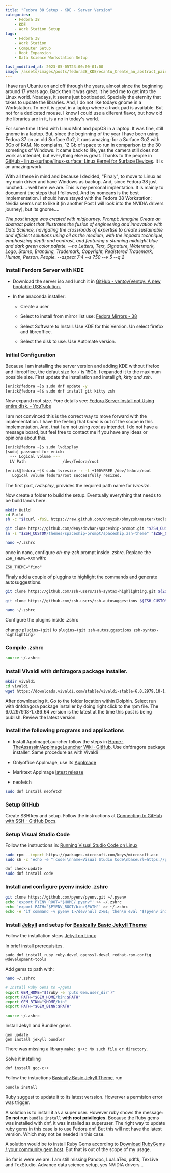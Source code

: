 ```yaml
---
title: "Fedora 38 Setup - KDE - Server Version" 
categories: 
    - Fedora 38
    - KDE
    - Work Station Setup
tags: 
    - Fedora 38
    - Work Station
    - Computer Setup
    - Root Expansion
    - Data Science Workstation Setup

last_modified_at: 2023-05-05T23:00:00-01:00
image: /assets/images/posts/fedora38_KDE/ecantu_Create_an_abstract_paint_that_illustrates_the_fusion_of__8c2afd06-0892-4da2-9ad3-4aa9e5a236d2.png
---
```


I have run Ubuntu on and off through the years,  almost since the beginning around 17 years ago. Back then it was great. It helped me to get into the Linux world. Noadays, it seems just bootloaded.  Specially the eternity that takes to update the libraries. And, I do not like todays gnome in a Workstation. To me it is great in a laptop where a track pad is available. But not for a dedicated mouse.  I know I could use a diferent flavor, but how old the libraries are in it, is a no in today's world. 

For some time I tried with Linux Mint and popOS in a laptop.  It was fine, still gnome in a laptop. But, since the beginning of the year I have been using Fedora 37 on an old Surface Go2,  it runs amazing; for a Surface Go2 with 3Gb of RAM. No complains, 12 Gb of space to run in comparison to the 30 sometings of Windows. It came back to life, yes the camera still does not work as intendet, but everything else is great. Thanks to the people in  [GitHub - linux-surface/linux-surface: Linux Kernel for Surface Devices](https://github.com/linux-surface/linux-surface). It is an amazing work. 

With all these in mind and because I decided, "Finaly", to move to Linux as my main driver and have Windows as backup. And, since Fedora 38 just lunched.... well here we are.  This is my personal implentation. It is mainly to document the steps that I followed.  And by nomeans is the best implementation. I should have stayed with the Fedora 38 Workstation; Nvidia seems not to like it (in another Post I will look into the NVIDIA drivers journey),  but its gnome.... 

*The post image was created with midjourney. Prompt: /imagine Create an abstract paint that illustrates the fusion of engineering and innovation with Data Science, navigating the crossroads of expertise to create sustainable and efficient solutions using oil as the medium, with the impasto technique, emphasizing depth and contrast, and featuring a stunning midnight blue and dark green color palette. --no Letters, Text, Signature, Watermark, Logo, Stamp, Branding, Trademark, Copyright, Registered Trademark, Human, Person, People. --aspect 7:4 --s 750 --v 5 --q 2*  

### Install Ferdora Server with KDE

- Download the server iso and lunch it in [GitHub - ventoy/Ventoy: A new bootable USB solution.](https://github.com/ventoy/Ventoy)

- In the anaconda installer:
  
  - Create a user
  
  - Select to install from mirror list use: [Fedora Mirrors - 38](https://admin.fedoraproject.org/mirrormanager/mirrors/Fedora/38)
  
  - Select Software to Install. Use KDE for this Version. Un select firefox and libreoffice.
  
  - Select the disk to use. Use Automate version. 

### Initial Configuration

Because I am installing the server version and adding KDE without firefox and libreoffice, the  defaut size for `/` is 15Gb.  I expanded it to the maximum possible size. First update the installation and install *git, kitty and zsh*.

```bash
[erick@fedora ~]$ sudo dnf update -y
[erick@fedora ~]$ sudo dnf install git kitty zsh
```

Now expand root size. Fore details see: [Fedora Server Install not Using entire disk. - YouTube](https://www.youtube.com/watch?v=MfGkBe8Y5Nk)

I am not convinced this is the correct way to move forward with the implementation. I have the feeling that *home* is out of the scope in this implementation. And, that I am not using *root* as intendet. I do not have a message board, but feel free to contact me if you have any ideas or opinions about this. 

```bash
[erick@fedora ~]$ sudo lvdisplay
[sudo] password for erick:
  --- Logical volume ---
  LV Path                /dev/fedora/root

[erick@fedora ~]$ sudo lvresize -r -l +100%FREE /dev/fedora/root
   Logical volume fedora/root successfully resized.
```

The first part, *lvdisplay*, provides the required path name for *lvresize*.

Now create a folder to build the setup. Eventually everything that needs to be build lands here. 

```bash
mkdir Build
cd Build
sh -c "$(curl -fsSL https://raw.github.com/ohmyzsh/ohmyzsh/master/tools/install.sh)"

git clone https://github.com/denysdovhan/spaceship-prompt.git "$ZSH_CUSTOM/themes/spaceship-prompt" --depth=1
ln -s "$ZSH_CUSTOM/themes/spaceship-prompt/spaceship.zsh-theme" "$ZSH_CUSTOM/themes/spaceship.zsh-theme"

nano ~/.zshrc
```

once in nano, configure *oh-my-zsh* prompt inside *.zshrc*. Replace the `ZSH_THEME=XXX` with:

`ZSH_THEME="fino"`

Finaly add a couple of pluggins to highlight the commands and generate autosuggestions. 

```bash
git clone https://github.com/zsh-users/zsh-syntax-highlighting.git ${ZSH_CUSTOM:-~/.oh-my-zsh/custom}/plugins/zsh-syntax-highlighting

git clone https://github.com/zsh-users/zsh-autosuggestions ${ZSH_CUSTOM:-~/.oh-my-zsh/custom}/plugins/zsh-autosuggestions

nano ~/.zshrc
```

Configure the plugins inside .zshrc

change `plugins=(git)` to `plugins=(git zsh-autosuggestions zsh-syntax-highlighting)`

### Compile .zshrc

```bash
source ~/.zshrc
```

### Install Vivaldi with dnfdragora package installer.

```bash
mkdir vivaldi
cd vivaldi
wget https://downloads.vivaldi.com/stable/vivaldi-stable-6.0.2979.18-1.x86_64.rpm
```

After downloading it. Go to the folder location within Dolphin. Select run with dnfdragora package installer by doing right click to the rpm file. The 6.0.2979.18-1.x86_64 version is the latest at the time this post is being publish. Review the latest version.

### Install the following programs and applications

- Install AppImageLauncher follow the steps in [Home · TheAssassin/AppImageLauncher Wiki · GitHub](https://github.com/TheAssassin/AppImageLauncher/wiki). Use dnfdragora package installer. Same procedure as with Vivaldi

- Onlyoffice AppImage, use its [AppImage](https://www.onlyoffice.com/download-desktop.aspx)

- Marktext AppImage [latest release](https://github.com/marktext/marktext/releases/latest)

- neofetch 

```bash
sudo dnf install neofetch
```

### Setup GitHub

Create SSH key and setup. Follow the instructions at [Connecting to GitHub with SSH - GitHub Docs](https://docs.github.com/authentication/connecting-to-github-with-ssh). 

### Setup Visual Studio Code

Follow the instructions in: [Running Visual Studio Code on Linux](https://code.visualstudio.com/docs/setup/linux#_rhel-fedora-and-centos-based-distributions)

```bash
sudo rpm --import https://packages.microsoft.com/keys/microsoft.asc
sudo sh -c 'echo -e "[code]\nname=Visual Studio Code\nbaseurl=https://packages.microsoft.com/yumrepos/vscode\nenabled=1\ngpgcheck=1\ngpgkey=https://packages.microsoft.com/keys/microsoft.asc" > /etc/yum.repos.d/vscode.repo'

dnf check-update
sudo dnf install code
```

### Install and configure pyenv inside .zshrc

```bash
git clone https://github.com/pyenv/pyenv.git ~/.pyenv
echo 'export PYENV_ROOT="$HOME/.pyenv"' >> ~/.zshrc
echo 'export PATH="$PYENV_ROOT/bin:$PATH"' >> ~/.zshrc
echo -e 'if command -v pyenv 1>/dev/null 2>&1; then\n eval "$(pyenv init --path)"\nfi' >> ~/.zshrc
```

### Install [Jekyll](https://jekyllrb.com) and setup for [Basically Basic Jekyll Theme](https://mmistakes.github.io/jekyll-theme-basically-basic/)

Follow the installation steps [Jekyll on Linux](https://jekyllrb.com/docs/installation/other-linux/) 

In brief install prerequisites. 

```
sudo dnf install ruby ruby-devel openssl-devel redhat-rpm-config @development-tools
```

Add gems to path with:

```bash
nano ~/.zshrc
```

```bash
# Install Ruby Gems to ~/gems
export GEM_HOME="$(ruby -e 'puts Gem.user_dir')"
export PATH="$GEM_HOME/bin:$PATH"
export GEM_BINN="$HOME/bin"
export PATH="$GEM_BINN:$PATH"
```

```bash
source ~/.zshrc
```

Install Jekyll and Bundler gems

```
gem update
gem install jekyll bundler
```

There was missing a library `make: g++: No such file or directory`.

Solve it installing 

```bash
dnf install gcc-c++
```

Follow the instuctions [Basically Basic Jekyll Theme](https://mmistakes.github.io/jekyll-theme-basically-basic/), run 

```bash
bundle install
```

Ruby suggest to update it to its latest verssion. Howerver a permision error was trigger. 

A solution is to install it as a super user. However ruby shows the message: **Do not run** `bundle install`  **with root privilegies.** Because the Ruby gems was installed with dnf, it was installed as superuser. The right way to update ruby gems in this case is to use Fedora dnf. But this will not have the latest version. Which may not be needed in this case. 

A solution would be to install Ruby Gems according to  [Download RubyGems / your community gem host](https://rubygems.org/pages/download). But that is out of the scope of my usage. 

So far is were we are. I am still missing  Pandoc, LuaLaTex,  pdftk, TexLive and TexStudio. Advance data science setup, yes NVIDIA drivers... 
